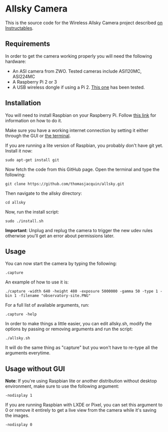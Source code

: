 # Allsky Camera

This is the source code for the Wireless Allsky Camera project described [on Instructables](http://www.instructables.com/id/Wireless-All-Sky-Camera/).


## Requirements

In order to get the camera working properly you will need the following hardware:

 * An ASI camera from ZWO. Tested cameras include ASI120MC, ASI224MC
 * A Raspberry Pi 2 or 3
 * A USB wireless dongle if using a Pi 2. [This one](https://www.amazon.ca/Edimax-EW-7811Un-150Mbps-Raspberry-Supports/dp/B003MTTJOY) has been tested.

## Installation

You will need to install Raspbian on your Raspberry Pi. Follow [this link](https://www.raspberrypi.org/documentation/installation/installing-images/) for information on how to do it.

Make sure you have a working internet connection by setting it either through the GUI or [the terminal](https://www.raspberrypi.org/documentation/configuration/wireless/wireless-cli.md). 

If you are running a lite version of Raspbian, you probably don't have git yet. Install it now:

```shell
sudo apt-get install git
```

Now fetch the code from this GitHub page. Open the terminal and type the following:

```shell
git clone https://github.com/thomasjacquin/allsky.git
```

Then navigate to the allsky directory:

```shell
cd allsky
```

Now, run the install script:

```shell
sudo ./install.sh
```

**Important**: Unplug and replug the camera to trigger the new udev rules otherwise you'll get an error about permissions later.

## Usage

You can now start the camera by typing the following:

```shell
.capture
```
An example of how to use it is:
```shell
./capture -width 640 -height 480 -exposure 5000000 -gamma 50 -type 1 -bin 1 -filename "observatory-site.PNG"
```

For a full list of available arguments, run:
```shell
.capture -help
```

In order to make things a little easier, you can edit allsky.sh, modify the options by passing or removing arguments and run the script:
```shell
./allsky.sh
```
It will do the same thing as "capture" but you won't have to re-type all the arguments everytime.

## Usage without GUI

**Note**: If you're using Raspbian lite or another distribution without desktop environment, make sure to use the following argument:
```shell
-nodisplay 1
```

If you are running Raspbian with LXDE or Pixel, you can set this argument to 0 or remove it entirely to get a live view from the camera while it's saving the images.
```shell
-nodisplay 0
```
